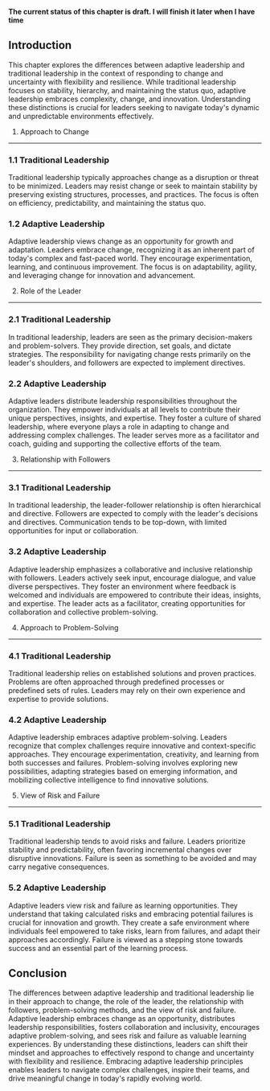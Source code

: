**The current status of this chapter is draft. I will finish it later when I have time**

Introduction
------------

This chapter explores the differences between adaptive leadership and traditional leadership in the context of responding to change and uncertainty with flexibility and resilience. While traditional leadership focuses on stability, hierarchy, and maintaining the status quo, adaptive leadership embraces complexity, change, and innovation. Understanding these distinctions is crucial for leaders seeking to navigate today's dynamic and unpredictable environments effectively.

1. Approach to Change
---------------------

### 1.1 Traditional Leadership

Traditional leadership typically approaches change as a disruption or threat to be minimized. Leaders may resist change or seek to maintain stability by preserving existing structures, processes, and practices. The focus is often on efficiency, predictability, and maintaining the status quo.

### 1.2 Adaptive Leadership

Adaptive leadership views change as an opportunity for growth and adaptation. Leaders embrace change, recognizing it as an inherent part of today's complex and fast-paced world. They encourage experimentation, learning, and continuous improvement. The focus is on adaptability, agility, and leveraging change for innovation and advancement.

2. Role of the Leader
---------------------

### 2.1 Traditional Leadership

In traditional leadership, leaders are seen as the primary decision-makers and problem-solvers. They provide direction, set goals, and dictate strategies. The responsibility for navigating change rests primarily on the leader's shoulders, and followers are expected to implement directives.

### 2.2 Adaptive Leadership

Adaptive leaders distribute leadership responsibilities throughout the organization. They empower individuals at all levels to contribute their unique perspectives, insights, and expertise. They foster a culture of shared leadership, where everyone plays a role in adapting to change and addressing complex challenges. The leader serves more as a facilitator and coach, guiding and supporting the collective efforts of the team.

3. Relationship with Followers
------------------------------

### 3.1 Traditional Leadership

In traditional leadership, the leader-follower relationship is often hierarchical and directive. Followers are expected to comply with the leader's decisions and directives. Communication tends to be top-down, with limited opportunities for input or collaboration.

### 3.2 Adaptive Leadership

Adaptive leadership emphasizes a collaborative and inclusive relationship with followers. Leaders actively seek input, encourage dialogue, and value diverse perspectives. They foster an environment where feedback is welcomed and individuals are empowered to contribute their ideas, insights, and expertise. The leader acts as a facilitator, creating opportunities for collaboration and collective problem-solving.

4. Approach to Problem-Solving
------------------------------

### 4.1 Traditional Leadership

Traditional leadership relies on established solutions and proven practices. Problems are often approached through predefined processes or predefined sets of rules. Leaders may rely on their own experience and expertise to provide solutions.

### 4.2 Adaptive Leadership

Adaptive leadership embraces adaptive problem-solving. Leaders recognize that complex challenges require innovative and context-specific approaches. They encourage experimentation, creativity, and learning from both successes and failures. Problem-solving involves exploring new possibilities, adapting strategies based on emerging information, and mobilizing collective intelligence to find innovative solutions.

5. View of Risk and Failure
---------------------------

### 5.1 Traditional Leadership

Traditional leadership tends to avoid risks and failure. Leaders prioritize stability and predictability, often favoring incremental changes over disruptive innovations. Failure is seen as something to be avoided and may carry negative consequences.

### 5.2 Adaptive Leadership

Adaptive leaders view risk and failure as learning opportunities. They understand that taking calculated risks and embracing potential failures is crucial for innovation and growth. They create a safe environment where individuals feel empowered to take risks, learn from failures, and adapt their approaches accordingly. Failure is viewed as a stepping stone towards success and an essential part of the learning process.

Conclusion
----------

The differences between adaptive leadership and traditional leadership lie in their approach to change, the role of the leader, the relationship with followers, problem-solving methods, and the view of risk and failure. Adaptive leadership embraces change as an opportunity, distributes leadership responsibilities, fosters collaboration and inclusivity, encourages adaptive problem-solving, and sees risk and failure as valuable learning experiences. By understanding these distinctions, leaders can shift their mindset and approaches to effectively respond to change and uncertainty with flexibility and resilience. Embracing adaptive leadership principles enables leaders to navigate complex challenges, inspire their teams, and drive meaningful change in today's rapidly evolving world.
